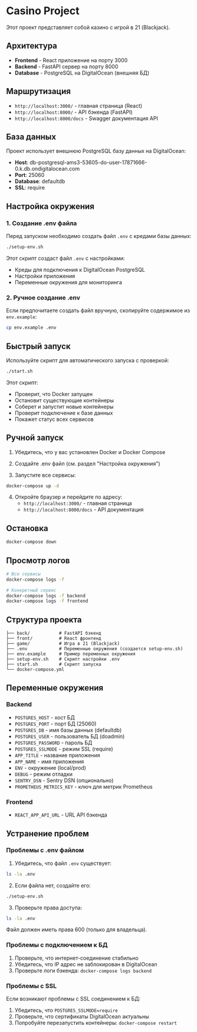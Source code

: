 # Casino Project

Этот проект представляет собой казино с игрой в 21 (Blackjack).

## Архитектура

- **Frontend** - React приложение на порту 3000
- **Backend** - FastAPI сервер на порту 8000
- **Database** - PostgreSQL на DigitalOcean (внешняя БД)

## Маршрутизация

- `http://localhost:3000/` - главная страница (React)
- `http://localhost:8000/` - API бэкенда (FastAPI)
- `http://localhost:8000/docs` - Swagger документация API

## База данных

Проект использует внешнюю PostgreSQL базу данных на DigitalOcean:
- **Host**: db-postgresql-ams3-53605-do-user-17871666-0.k.db.ondigitalocean.com
- **Port**: 25060
- **Database**: defaultdb
- **SSL**: require

## Настройка окружения

### 1. Создание .env файла

Перед запуском необходимо создать файл `.env` с кредами базы данных:

```bash
./setup-env.sh
```

Этот скрипт создаст файл `.env` с настройками:
- Креды для подключения к DigitalOcean PostgreSQL
- Настройки приложения
- Переменные окружения для мониторинга

### 2. Ручное создание .env

Если предпочитаете создать файл вручную, скопируйте содержимое из `env.example`:

```bash
cp env.example .env
```

## Быстрый запуск

Используйте скрипт для автоматического запуска с проверкой:

```bash
./start.sh
```

Этот скрипт:
- Проверит, что Docker запущен
- Остановит существующие контейнеры
- Соберет и запустит новые контейнеры
- Проверит подключение к базе данных
- Покажет статус всех сервисов

## Ручной запуск

1. Убедитесь, что у вас установлен Docker и Docker Compose

2. Создайте .env файл (см. раздел "Настройка окружения")

3. Запустите все сервисы:
```bash
docker-compose up -d
```

4. Откройте браузер и перейдите по адресу:
   - `http://localhost:3000/` - главная страница
   - `http://localhost:8000/docs` - API документация

## Остановка

```bash
docker-compose down
```

## Просмотр логов

```bash
# Все сервисы
docker-compose logs -f

# Конкретный сервис
docker-compose logs -f backend
docker-compose logs -f frontend
```

## Структура проекта

```
├── back/           # FastAPI бэкенд
├── front/          # React фронтенд
├── game/           # Игра в 21 (Blackjack)
├── .env            # Переменные окружения (создается setup-env.sh)
├── env.example     # Пример переменных окружения
├── setup-env.sh    # Скрипт настройки .env
├── start.sh        # Скрипт запуска
└── docker-compose.yml
```

## Переменные окружения

### Backend
- `POSTGRES_HOST` - хост БД
- `POSTGRES_PORT` - порт БД (25060)
- `POSTGRES_DB` - имя базы данных (defaultdb)
- `POSTGRES_USER` - пользователь БД (doadmin)
- `POSTGRES_PASSWORD` - пароль БД
- `POSTGRES_SSLMODE` - режим SSL (require)
- `APP_TITLE` - название приложения
- `APP_NAME` - имя приложения
- `ENV` - окружение (local/prod)
- `DEBUG` - режим отладки
- `SENTRY_DSN` - Sentry DSN (опционально)
- `PROMETHEUS_METRICS_KEY` - ключ для метрик Prometheus

### Frontend
- `REACT_APP_API_URL` - URL API бэкенда

## Устранение проблем

### Проблемы с .env файлом

1. Убедитесь, что файл `.env` существует:
```bash
ls -la .env
```

2. Если файла нет, создайте его:
```bash
./setup-env.sh
```

3. Проверьте права доступа:
```bash
ls -la .env
```
Файл должен иметь права 600 (только для владельца).

### Проблемы с подключением к БД

1. Проверьте, что интернет-соединение стабильно
2. Убедитесь, что IP адрес не заблокирован в DigitalOcean
3. Проверьте логи бэкенда: `docker-compose logs backend`

### Проблемы с SSL

Если возникают проблемы с SSL соединением к БД:
1. Убедитесь, что `POSTGRES_SSLMODE=require`
2. Проверьте, что сертификаты DigitalOcean актуальны
3. Попробуйте перезапустить контейнеры: `docker-compose restart` 